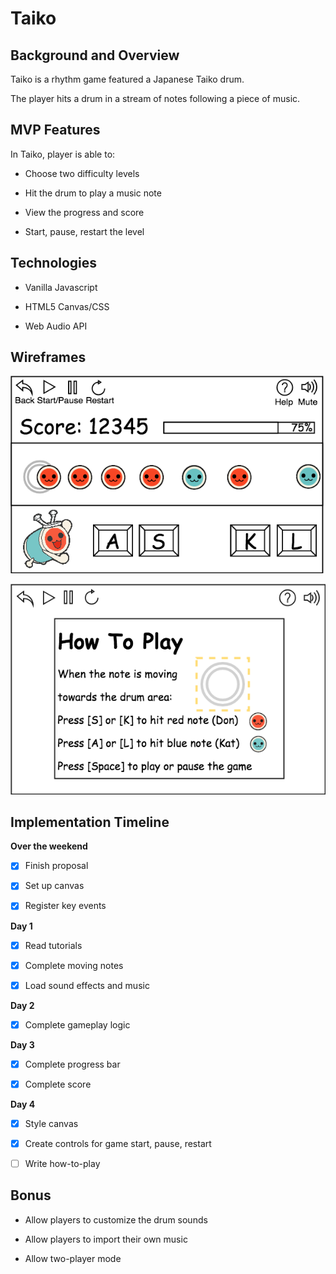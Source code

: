 # Taiko

## Background and Overview

Taiko is a rhythm game featured a Japanese Taiko drum.

The player hits a drum in a stream of notes following a piece of music.

## MVP Features

In Taiko, player is able to:

- Choose two difficulty levels

- Hit the drum to play a music note

- View the progress and score

- Start, pause, restart the level

## Technologies

- Vanilla Javascript

- HTML5 Canvas/CSS

- Web Audio API

## Wireframes

![Taiko](./wireframe.png)

![Taiko](./wireframe_2.png)

## Implementation Timeline

__Over the weekend__

- [x] Finish proposal

- [x] Set up canvas

- [x] Register key events

__Day 1__

- [x] Read tutorials

- [x] Complete moving notes

- [x] Load sound effects and music

__Day 2__

- [x] Complete gameplay logic

__Day 3__

- [x] Complete progress bar

- [x] Complete score

__Day 4__

- [x] Style canvas

- [x] Create controls for game start, pause, restart

- [ ] Write how-to-play

## Bonus

- Allow players to customize the drum sounds

- Allow players to import their own music

- Allow two-player mode
